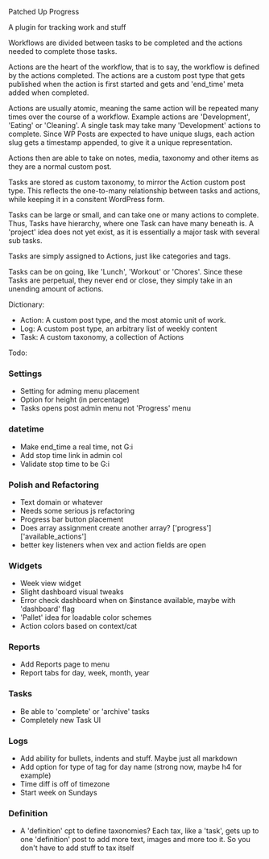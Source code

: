 Patched Up Progress

A plugin for tracking work and stuff

Workflows are divided between tasks to be completed and the actions needed to complete those tasks.

Actions are the heart of the workflow, that is to say, the workflow is defined by the actions completed. The actions are a custom post type that gets published when the action is first started and gets and 'end_time' meta added when completed.

Actions are usually atomic, meaning the same action will be repeated many times over the course of a workflow. Example actions are 'Development', 'Eating' or 'Cleaning'. A single task may take many 'Development' actions to complete. Since WP Posts are expected to have unique slugs, each action slug gets a timestamp appended, to give it a unique representation.

Actions then are able to take on notes, media, taxonomy and other items as they are a normal custom post.

Tasks are stored as custom taxonomy, to mirror the Action custom post type. This reflects the one-to-many relationship between tasks and actions, while keeping it in a consitent WordPress form.

Tasks can be large or small, and can take one or many actions to complete. Thus, Tasks have hierarchy, where one Task can have many beneath is. A 'project' idea does not yet exist, as it is essentially a major task with several sub tasks.

Tasks are simply assigned to Actions, just like categories and tags.

Tasks can be on going, like 'Lunch', 'Workout' or 'Chores'. Since these Tasks are perpetual, they never end or close, they simply take in an unending amount of actions.

Dictionary:

- Action: A custom post type, and the most atomic unit of work.
- Log:    A custom post type, an arbitrary list of weekly content
- Task:   A custom taxonomy, a collection of Actions

Todo:

### Settings
- Setting for adming menu placement
- Option for height (in percentage)
- Tasks opens post admin menu not 'Progress' menu

### datetime
- Make end_time a real time, not G:i
- Add stop time link in admin col
- Validate stop time to be G:i

### Polish and Refactoring
- Text domain or whatever
- Needs some serious js refactoring
- Progress bar button placement
- Does array assignment create another array? ['progress']['available_actions']
- better key listeners when vex and action fields are open

### Widgets
- Week view widget
- Slight dashboard visual tweaks
- Error check dashboard when on $instance available, maybe with 'dashboard' flag
- 'Pallet' idea for loadable color schemes
- Action colors based on context/cat

### Reports
- Add Reports page to menu
- Report tabs for day, week, month, year

### Tasks
- Be able to 'complete' or 'archive' tasks
- Completely new Task UI

### Logs
- Add ability for bullets, indents and stuff. Maybe just all markdown
- Add option for type of tag for day name (strong now, maybe h4 for example)
- Time diff is off of timezone
- Start week on Sundays

### Definition
- A 'definition' cpt to define taxonomies? Each tax, like a 'task', gets up to one 'definition' post to add more text, images and more too it. So you don't have to add stuff to tax itself
